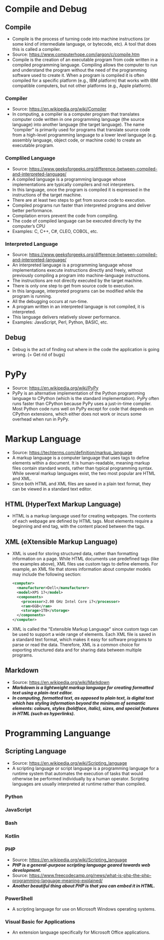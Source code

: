 # Compile and Debug
## Compile
- Compile is the process of turning code into machine instructions (or some kind of intermediate language, or bytecode, etc). A tool that does this is called a compiler.
- Source: https://www.computerhope.com/jargon/c/compile.htm
- Compile is the creation of an executable program from code written in a compiled programming language. Compiling allows the computer to run and understand the program without the need of the programming software used to create it. When a program is compiled it is often compiled for a specific platform (e.g., IBM platform) that works with IBM compatible computers, but not other platforms (e.g., Apple platform).
### Compiler
- Source: https://en.wikipedia.org/wiki/Compiler
- In computing, a compiler is a computer program that translates computer code written in one programming language (the source language) into another language (the target language). The name "compiler" is primarily used for programs that translate source code from a high-level programming language to a lower level language (e.g. assembly language, object code, or machine code) to create an executable program.
### Compliled Language
- Source: https://www.geeksforgeeks.org/difference-between-compiled-and-interpreted-language/
- A compiled language is a programming language whose implementations are typically compilers and not interpreters.
- In this language, once the program is compiled it is expressed in the instructions of the target machine.
- There are at least two steps to get from source code to execution.
- Compiled programs run faster than interpreted programs and deliver better performance.
- Compilation errors prevent the code from compiling.
- The code of compiled language can be executed directly by the computer’s CPU
- Examples: C, C++, C#, CLEO, COBOL, etc.
### Interpreted Language
- Source: https://www.geeksforgeeks.org/difference-between-compiled-and-interpreted-language/
- An interpreted language is a programming language whose implementations execute instructions directly and freely, without previously compiling a program into machine-language instructions.
- The instructions are not directly executed by the target machine.
- There is only one step to get from source code to execution.
- In this language, interpreted programs can be modified while the program is running.
- All the debugging occurs at run-time.
- A program written in an interpreted language is not compiled, it is interpreted.
- This language delivers relatively slower performance.
- Examples: JavaScript, Perl, Python, BASIC, etc.
## Debug
- Debug is the act of finding out where in the code the application is going wrong. (= Get rid of bugs)

# PyPy
- Source: https://en.wikipedia.org/wiki/PyPy
- PyPy is an alternative implementation of the Python programming language to CPython (which is the standard implementation). PyPy often runs faster than CPython because PyPy uses a just-in-time compiler. Most Python code runs well on PyPy except for code that depends on CPython extensions, which either does not work or incurs some overhead when run in PyPy.

# Markup Language
- Source: https://techterms.com/definition/markup_language
- A markup language is a computer language that uses tags to define elements within a document. It is human-readable, meaning markup files contain standard words, rather than typical programming syntax. While several markup languages exist, the two most popular are HTML and XML.
- Since both HTML and XML files are saved in a plain text format, they can be viewed in a standard text editor.
## HTML (HyperText Markup Language)
- HTML is a markup language used for creating webpages. The contents of each webpage are defined by HTML tags. Most elements require a beginning and end tag, with the content placed between the tags.
## XML (eXtensible Markup Language)
- XML is used for storing structured data, rather than formatting information on a page. While HTML documents use predefined tags (like the examples above), XML files use custom tags to define elements. For example, an XML file that stores information about computer models may include the following section:
	```xml
	<computer>
	  <manufacturer>Dell</manufacturer>
	  <model>XPS 17</model>
	  <components>
		<processor>2.00 GHz Intel Core i7</processor>
		<ram>6GB</ram>
		<storage>1TB</storage>
	  </components>
	</computer>
	```
- XML is called the "Extensible Markup Language" since custom tags can be used to support a wide range of elements. Each XML file is saved in a standard text format, which makes it easy for software programs to parse or read the data. Therefore, XML is a common choice for exporting structured data and for sharing data between multiple programs.
## Markdown
- Source: https://en.wikipedia.org/wiki/Markdown
- ***Markdown is a lightweight markup language for creating formatted text using a plain-text editor.***
- ***In computing, formatted text, as opposed to plain text, is digital text which has styling information beyond the minimum of semantic elements: colours, styles (boldface, italic), sizes, and special features in HTML (such as hyperlinks).***

# Programming Languange
## Scripting Language
- Source: https://en.wikipedia.org/wiki/Scripting_language
- A scripting language or script language is a programming language for a runtime system that automates the execution of tasks that would otherwise be performed individually by a human operator. Scripting languages are usually interpreted at runtime rather than compiled.
### Python
### JavaScript
### Bash
### Kotlin
### PHP
- Source: https://en.wikipedia.org/wiki/Scripting_language
- ***PHP is a general-purpose scripting language geared towards web development.***
- Source: https://www.freecodecamp.org/news/what-is-php-the-php-programming-language-meaning-explained/
- ***Another beautiful thing about PHP is that you can embed it in HTML.***
### PowerShell
- A scripting language for use on Microsoft Windows operating systems.
### Visual Basic for Applications
- An extension language specifically for Microsoft Office applications.